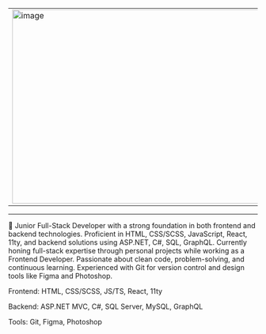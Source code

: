 <table align="center">
  <tr>
    <td>
<img width="1417" height="393" alt="image" src="https://github.com/user-attachments/assets/2ca2ca45-7f74-4af1-874b-29a0cdd89606" />
    </td>
  </tr>
</table>

---

🚀 Junior Full-Stack Developer with a strong foundation in both frontend and backend technologies.
Proficient in HTML, CSS/SCSS, JavaScript, React, 11ty, and backend solutions using ASP.NET, C#, SQL, GraphQL.
Currently honing full-stack expertise through personal projects while working as a Frontend Developer. Passionate about clean code, problem-solving, and continuous learning.
Experienced with Git for version control and design tools like Figma and Photoshop.


Frontend: HTML, CSS/SCSS, JS/TS, React, 11ty

Backend: ASP.NET MVC, C#, SQL Server, MySQL, GraphQL

Tools: Git, Figma, Photoshop
